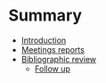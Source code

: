 # Summary

* [Introduction](README.md)
* [Meetings reports](Meetings_reports.md)
* [Bibliographic review](Bibliographic_review.md)
  * [Follow up](meta-analysis/follow-up.md)

